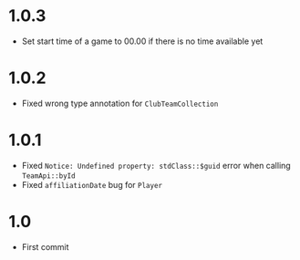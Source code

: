 # 1.0.3

- Set start time of a game to 00.00 if there is no time available yet

# 1.0.2

- Fixed wrong type annotation for `ClubTeamCollection`

# 1.0.1

- Fixed `Notice: Undefined property: stdClass::$guid` error when calling `TeamApi::byId`
- Fixed `affiliationDate` bug for `Player`

# 1.0

- First commit